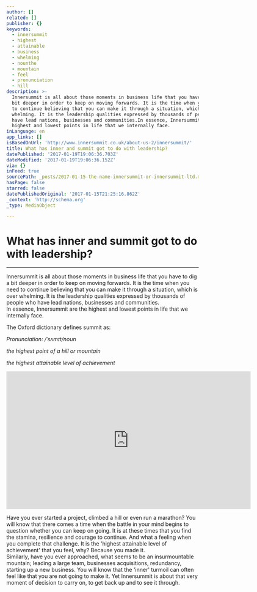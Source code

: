 ```yaml
---
author: []
related: []
publisher: {}
keywords:
  - innersummit
  - highest
  - attainable
  - business
  - whelming
  - nounthe
  - mountain
  - feel
  - pronunciation
  - hill
description: >-
  Innersummit is all about those moments in business life that you have to dig a
  bit deeper in order to keep on moving forwards. It is the time when you need
  to continue believing that you can make it through a situation, which is over
  whelming. It is the leadership qualities expressed by thousands of people who
  have lead nations, businesses and communities.In essence, Innersummit are the
  highest and lowest points in life that we internally face.
inLanguage: en
app_links: []
isBasedOnUrl: 'http://www.innersummit.co.uk/about-us-2/innersummit/'
title: What has inner and summit got to do with leadership?
datePublished: '2017-01-19T19:06:36.703Z'
dateModified: '2017-01-19T19:06:36.152Z'
via: {}
inFeed: true
sourcePath: _posts/2017-01-15-the-name-innersummit-or-innersummit-ltd.md
hasPage: false
starred: false
datePublishedOriginal: '2017-01-15T21:25:16.862Z'
_context: 'http://schema.org'
_type: MediaObject

---
```

# What has **inner** and **summit** got to do with leadership?

---

Innersummit is all about those moments in business life that you have to dig a bit deeper in order to keep on moving forwards. It is the time when you need to continue believing that you can make it through a situation, which is over whelming. It is the leadership qualities expressed by thousands of people who have lead nations, businesses and communities.  
In essence, Innersummit are the highest and lowest points in life that we internally face.

The Oxford dictionary defines summit as:

_Pronunciation: /ˈsʌmɪt/noun_

_the highest point of a hill or mountain_

_the highest attainable level of achievement_

<iframe src="https://cdn.embedly.com/widgets/media.html?src=https%3A%2F%2Fwww.youtube.com%2Fembed%2FQPrp4v_EdPQ%3Ffeature%3Doembed&amp;url=http%3A%2F%2Fwww.youtube.com%2Fwatch%3Fv%3DQPrp4v_EdPQ&amp;image=https%3A%2F%2Fi.ytimg.com%2Fvi%2FQPrp4v_EdPQ%2Fhqdefault.jpg&amp;key=b7d04c9b404c499eba89ee7072e1c4f7&amp;type=text%2Fhtml&amp;schema=youtube" width="640" height="360" scrolling="no" frameborder="0" allowfullscreen="" style=""></iframe>

Have you ever started a project, climbed a hill or even run a marathon? You will know that there comes a time when the battle in your mind begins to question whether you can keep on going. It is at these times that you find the stamina, resilience and courage to continue. And what a feeling when you complete that challenge. It is the 'highest attainable level of achievement' that you feel, why? Because you made it.  
Similarly, have you ever approached, what seems to be an insurmountable mountain; leading a large team, businesses acquisitions, redundancy, starting up a new business. You will know that the 'inner' turmoil can often feel like that you are not going to make it. Yet Innersummit is about that very moment of decision to carry on, to get back up and to see it through.